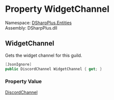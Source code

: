 # Property WidgetChannel

Namespace: [DSharpPlus.Entities](DSharpPlus.Entities.md)  
Assembly: DSharpPlus.dll

## <a id="DSharpPlus_Entities_DiscordGuild_WidgetChannel"></a>WidgetChannel

Gets the widget channel for this guild.

```csharp
[JsonIgnore]
public DiscordChannel WidgetChannel { get; }
```

### Property Value

[DiscordChannel](DSharpPlus.Entities.DiscordChannel.md)

